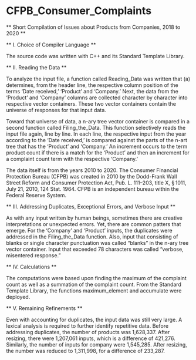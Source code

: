# CFPB_Consumer_Complaints
** Short Compilation of Issues about Products from Companies, 2018 to 2020 **


** I. Choice of Compiler Language **

   The source code was written with C++ and its Standard Template Library.


** II. Reading the Data **

   To analyze the input file, a function called Reading_Data was written that (a) determines, from the header line, the respective column position of the terms ‘Date received,’ ‘Product’ and ‘Company.’ Next, the data from the ‘Product’ and ‘Company’ columns are collected character by character into respective vector containers. These two vector containers contain the universe of responses for that input data.

   Toward that universe of data, a n-ary tree vector container is compared in a second function called Filing_the_Data. This function selectively reads the input file again, line by line. In each line, the respective input from the year according to the ‘Date received,’ is compared against the parts of the n-art tree that has the ‘Product’ and ‘Company.’ An increment occurs to the term product count if there is a match for the ‘Product’ and then an increment for a complaint count term with the respective ‘Company.’

   The data itself is from the years 2010 to 2020. The Consumer Financial Protection Bureau (CFPB) was created in 2010 by the Dodd-Frank Wall Street Reform and Consumer Protection Act, Pub. L. 111–203, title X, § 1011, July 21, 2010, 124 Stat. 1964. CFPB is an independent bureau within the Federal Reserve System.


** III. Addressing Duplicates, Exceptional Errors, and Verbose Input **

   As with any input written by human beings, sometimes there are creative interpretations or unexpected errors. Yet, there are common patters that emerge. For the ‘Company’ and ‘Product’ inputs, the duplicates were addressed in the Filing_the_Data function. Also, input that consisting of blanks or single character punctuation was called “blanks” in the n-ary tree vector container. Input that exceeded  78 characters was called “verbose, misentered response.”

** IV. Calculations **

   The computations were based upon finding the maximum of the complaint count as well as a summation of the complaint count. From the Standard Template Library, the functions maximum_element and accumulate were deployed.

** V. Remaining Refinements **

   Even with accounting for duplicates, the input data was still very large. A lexical analysis is required to further identify repetitive data. Before addressing duplicates, the number of products was 1,628,337. After resizing, there were 1,207,061 inputs, which is a difference of 421,276. Similarly, the number of inputs for company were 1,545,285. After resizing, the number was reduced to 1,311,998, for a difference of 233,287.
